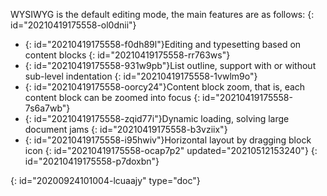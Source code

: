WYSIWYG is the default editing mode, the main features are as follows:
{: id="20210419175558-ol0dnii"}

* {: id="20210419175558-f0dh89l"}Editing and typesetting based on content blocks
  {: id="20210419175558-rr763ws"}
* {: id="20210419175558-931w9pb"}List outline, support with or without sub-level indentation
  {: id="20210419175558-1vwlm9o"}
* {: id="20210419175558-oorcy24"}Content block zoom, that is, each content block can be zoomed into focus
  {: id="20210419175558-7s6a7wb"}
* {: id="20210419175558-zqid77i"}Dynamic loading, solving large document jams
  {: id="20210419175558-b3vziix"}
* {: id="20210419175558-i95hwiv"}Horizontal layout by dragging block icon
  {: id="20210419175558-ocap7p2" updated="20210512153240"}
{: id="20210419175558-p7doxbn"}


{: id="20200924101004-lcuaajy" type="doc"}
